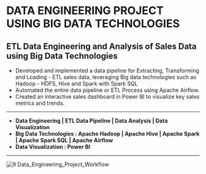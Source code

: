# DATA ENGINEERING PROJECT USING BIG DATA TECHNOLOGIES

## ETL Data Engineering and Analysis of Sales Data using Big Data Technologies

* Developed and implemented a data pipeline for Extracting, Transforming and Loading - ETL sales data, leveraging Big data 
 technologies such as Hadoop - HDFS, Hive and Spark with Spark SQL
* Automated the entire data pipeline or ETL Process using Apache Airflow.
* Created an interactive sales dashboard in Power BI to visualize key sales metrics and trends.
---
* __Data Engineering  | ETL Data Pipeline  |  Data Analysis  |  Data Visualization__
* __Big Data Technologies : Apache Hadoop | Apache Hive | Apache Spark | Apache Spark SQL | Apache Airflow__
* __Data Visualization : Power BI__
---

![9 Data_Engineering_Project_Workflow](https://github.com/RIZWAN-VY/Data_Engineering_Project_Using_Big_Data_Technologies/assets/131337205/6ba34e0e-6df7-424b-81cb-e6ce4d8886f6)

